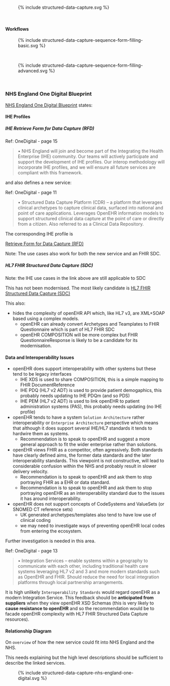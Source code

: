<figure>{% include structured-data-capture.svg %}</figure>
<br clear="all"/>

#### Workflows

<figure>{% include structured-data-capture-sequence-form-filling-basic.svg %}</figure>
<br clear="all"/>

<figure>{% include structured-data-capture-sequence-form-filling-advanced.svg %}</figure>
<br clear="all"/>

### NHS England One Digital Blueprint
[NHS England One Digital Blueprint](https://nhs.sharepoint.com/:w:/r/sites/msteams_a64122/Shared%20Documents/General/Publications/2024-01%20NHS%20England%20One%20Digital%20Blueprint.docx?d=w9b978d383a5b40d68c17c4f9af71c657&csf=1&web=1&e=e9oVwY) states:

#### IHE Profiles


##### IHE Retrieve Form for Data Capture (RFD)

Ref: OneDigital - page 15
 
> •	NHS England will join and become part of the Integrating the Health Enterprise (IHE) community.  Our teams will actively participate and support the development of IHE profiles.  Our interop methodology will incorporate IHE profiles, and we will ensure all future services are compliant with this framework.

and also defines a new service:

Ref: OneDigital - page 11

> •	Structured Data Capture Platform (CDR) – a platform that leverages clinical archetypes to capture clinical data, surfaced into national and point of care applications.  Leverages OpenEHR information models to support structured clinical data capture at the point of care or directly from a citizen. Also referred to as a Clinical Data Repository.

The corresponding IHE profile is

[Retrieve Form for Data Capture (RFD)](https://profiles.ihe.net/ITI/TF/Volume1/ch-17.html)

Note: The use cases also work for both the new service and an FHIR SDC. 

##### HL7 FHIR Structured Data Capture (SDC)

Note: the IHE use cases in the link above are still applicable to SDC

This has not been modernised. The most likely candidate is [HL7 FHIR Structured Data Capture (SDC)](https://build.fhir.org/ig/HL7/sdc/)

This also:

- hides the complexity of openEHR API which, like HL7 v3, are XML+SOAP based using a complex models. 
  - openEHR can already convert Archetypes and Teamplates to FHIR Questionnaire which is part of HL7 FHIR SDC
  - openEHR COMPOSITION will be more complex but FHIR QuestionnaireResponse is likely to be a candidate for its modernisation.

#### Data and Interoperability Issues 

- openEHR does support interoperability with other systems but these tend to be legacy interfaces
  - IHE XDS is used to share COMPOSITION, this is a simple mapping to FHIR DocumentReference
  - IHE PDQ (HL7 v2 ADT) is used to provide patient demogaphics, this probably needs updating to IHE PDQm (and so PDS)
  - IHE PEM (HL7 v2 ADT) is used to link openEHR to patient administration systems (PAS), this probably needs updating (no IHE profile)
- openEHR tends to have a system `Solution Architecture` rather interoperability or `Enterprise Architecture` perspective which means that although it does support several IHE/HL7 standards it tends to hardwire them as systems.
  - Recommendation is to speak to openEHR and suggest a more general approach to fit the wider enterprise rather than solutions.
- openEHR views FHIR as a competitor, often agressively. Both standards have clearly defined aims, the former data standards and the later interoperability standards. This viewpoint is not constructive, will lead to considerable confusion within the NHS and probably result in slower delivery velocity.
  - Recommendation is to speak to openEHR and ask them to stop portraying FHIR as a EHR or data standard.
  - Recommendation is to speak to openEHR and ask them to stop portraying openEHR as an interoperability standard due to the issues it has around interoperability.
- openEHR does not support concepts of CodeSystems and ValueSets (or SNOMED CT reference sets)
  - UK generated archetypes/templates also tend to have low use of clinical coding
  - we may need to investigate ways of preventing openEHR local codes from entering the ecosystem.

Further investigation is needed in this area. 

Ref: OneDigital - page 13

> •	Integration Services – enable systems within a geography to communicate with each other, including traditional health care systems leveraging HL7 v2 and 3 and more modern standards such as OpenEHR and FHIR.  Should reduce the need for local integration platforms through local partnership arrangements.

It is high unlikely `Interoperability Standards` would regard openEHR as a modern Integration Service. This feedback should be **anticipated from suppliers** when they view openEHR XSD Schemas (this is very likely to **cause resistance to openEHR** and so the recommendation would be to facade openEHR complexity with HL7 FHIR Structured Data Capture resources).

#### Relationship Diagram

On `overview` of how the new service could fit into NHS England and the NHS.

This needs explaining but the high level descriptions should be sufficient to describe the linked services.

<figure>{% include structured-data-capture-nhs-england-one-digital.svg %}</figure>
<br clear="all"/>
